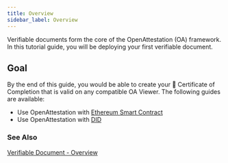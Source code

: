```yaml
---
title: Overview
sidebar_label: Overview
---
```


Verifiable documents form the core of the OpenAttestation (OA) framework. In this tutorial guide, you will be deploying your first verifiable document.

## Goal

By the end of this guide, you would be able to create your 📜 Certificate of Completion that is valid on any compatible OA Viewer. The following guides are available:

- Use OpenAttestation with [Ethereum Smart Contract](/docs/tutorial/verifiable-documents/ethereum/document-store-overview)
- Use OpenAttestation with [DID](/docs/tutorial/verifiable-documents/did/create)

### See Also

[Verifiable Document - Overview](/docs/topics/verifiable-documents/overview)
